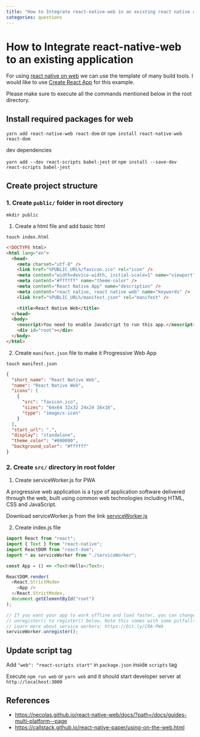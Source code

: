 ```yaml
---
title: "How to Integrate react-native-web in an existing react native application"
categories: questions
---
```


# How to Integrate react-native-web to an existing application

For using [react native on web](https://github.com/necolas/react-native-web) we can use the template of many build tools. I would like to use [Create React App](https://github.com/facebook/create-react-app) for this example.

Please make sure to execute all the commands mentioned below in the root directory.

## Install required packages for web

`yarn add react-native-web react-dom` or `npm install react-native-web react-dom`

dev dependencies

`yarn add --dev react-scripts babel-jest` or `npm install --save-dev react-scripts babel-jest`

## Create project structure

### 1. Create `public/` folder in root directory

`mkdir public`

1. Create a html file and add basic html

`touch index.html`

```html
<!DOCTYPE html>
<html lang="en">
  <head>
    <meta charset="utf-8" />
    <link href="%PUBLIC_URL%/favicon.ico" rel="icon" />
    <meta content="width=device-width, initial-scale=1" name="viewport" />
    <meta content="#ffffff" name="theme-color" />
    <meta content="React Native App" name="description" />
    <meta content="react native, react native web" name="keywords" />
    <link href="%PUBLIC_URL%/manifest.json" rel="manifest" />

    <title>React Native Web</title>
  </head>
  <body>
    <noscript>You need to enable JavaScript to run this app.</noscript>
    <div id="root"></div>
  </body>
</html>
```

2. Create `manifest.json` file to make it Progressive Web App

`touch manifest.json`

```json
{
  "short_name": "React Native Web",
  "name": "React Native Web",
  "icons": [
    {
      "src": "favicon.ico",
      "sizes": "64x64 32x32 24x24 16x16",
      "type": "image/x-icon"
    }
  ],
  "start_url": ".",
  "display": "standalone",
  "theme_color": "#000000",
  "background_color": "#ffffff"
}
```

<!-- 4. Create a `favicon.ico` file -->

### 2. Create `src/` directory in root folder

1. Create serviceWorker.js for PWA

A progressive web application is a type of application software delivered through the web, built using common web technologies including HTML, CSS and JavaScript.

Download serviceWorker.js from the link
[serviceWorker.js](https://gist.github.com/YajanaRao/e68b16b52c447d9ff032f3930d601135)

<script src="https://gist.github.com/YajanaRao/e68b16b52c447d9ff032f3930d601135.js"></script>

2. Create index.js file

```js
import React from "react";
import { Text } from "react-native";
import ReactDOM from "react-dom";
import * as serviceWorker from "./serviceWorker";

const App = () => <Text>Hello</Text>;

ReactDOM.render(
  <React.StrictMode>
    <App />
  </React.StrictMode>,
  document.getElementById("root")
);

// If you want your app to work offline and load faster, you can change
// unregister() to register() below. Note this comes with some pitfalls.
// Learn more about service workers: https://bit.ly/CRA-PWA
serviceWorker.unregister();
```

## Update script tag

Add
`"web": "react-scripts start"` in `package.json` inside `scripts` tag

Execute `npm run web` or `yarn web` and it should start developer server at `http://localhost:3000`

## References

- https://necolas.github.io/react-native-web/docs/?path=/docs/guides-multi-platform--page
- https://callstack.github.io/react-native-paper/using-on-the-web.html
